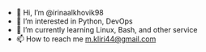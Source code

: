 - 👋 Hi, I’m @irinaalkhovik98
- 👀 I’m interested in Python, DevOps
- 🌱 I’m currently learning Linux, Bash, and other service
- 📫 How to reach me m.kliri44@gmail.com

<!---
irinaalkhovik98/irinaalkhovik98 is a ✨ special ✨ repository because its `README.md` (this file) appears on your GitHub profile.
You can click the Preview link to take a look at your changes.
--->
